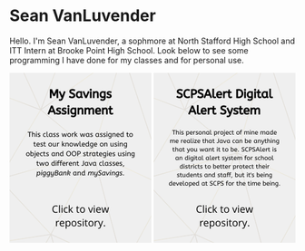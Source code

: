 # Sean VanLuvender
Hello. I'm Sean VanLuvender, a sophmore at North Stafford High School and ITT Intern at Brooke Point High School. Look below to see some programming I have done for my classes and for personal use.

[![name](PiggyBank.png)](https://github.com/sean-vanluvender/sean-vanluvender.github.io)
[![name](DigitalAlert.png)](https://github.com/sean-vanluvender/sean-vanluvender.github.io)

